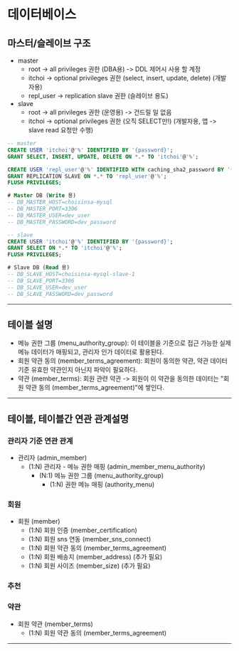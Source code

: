 # 데이터베이스
## 마스터/슬레이브 구조
- master
  - root -> all privileges 권한 (DBA용) -> DDL 제어시 사용 할 계정
  - itchoi -> optional privileges 권한 (select, insert, update, delete) (개발자용)
  - repl_user -> replication slave 권한 (슬레이브 용도)
- slave
  - root -> all privileges 권한 (운영용) -> 건드릴 일 없음
  - itchoi -> optional privileges 권한 (오직 SELECT만!) (개발자용, 앱 -> slave read 요청만 수행)
```sql
-- master
CREATE USER 'itchoi'@'%' IDENTIFIED BY '{password}';
GRANT SELECT, INSERT, UPDATE, DELETE ON *.* TO 'itchoi'@'%';

CREATE USER 'repl_user'@'%' IDENTIFIED WITH caching_sha2_password BY '{password}';
GRANT REPLICATION SLAVE ON *.* TO 'repl_user'@'%';
FLUSH PRIVILEGES;

# Master DB (Write 용)
-- DB_MASTER_HOST=choisinsa-mysql
-- DB_MASTER_PORT=3306
-- DB_MASTER_USER=dev_user
-- DB_MASTER_PASSWORD=dev_password

-- slave
CREATE USER 'itchoi'@'%' IDENTIFIED BY '{password}';
GRANT SELECT ON *.* TO 'itchoi'@'%';
FLUSH PRIVILEGES;

# Slave DB (Read 용)
-- DB_SLAVE_HOST=choisinsa-mysql-slave-1
-- DB_SLAVE_PORT=3306
-- DB_SLAVE_USER=dev_user
-- DB_SLAVE_PASSWORD=dev_password


```  

---

## 테이블 설명
- 메뉴 권한 그룹 (menu_authority_group): 이 테이블을 기준으로 접근 가능한 실제 메뉴 데이터가 매핑되고, 관리자 인가 데이터로 활용된다.
- 회원 약관 동의 (member_terms_agreement): 회원이 동의한 약관, 약관 데이터 기준 유효한 약관인지 아닌지 파악이 필요하다.
- 약관 (member_terms): 회원 관련 약관 -> 회원이 이 약관을 동의한 데이터는 "회원 약관 동의 (member_terms_agreement)"에 쌓인다.

---

## 테이블, 테이블간 연관 관계설명
### 관리자 기준 연관 관계
- 관리자 (admin_member)
  - (1:N) 관리자 - 메뉴 권한 매핑 (admin_member_menu_authority)
    - (N:1) 메뉴 권한 그룹 (menu_authority_group)
      - (1:N) 권한 메뉴 매핑 (authority_menu)  

### 회원
- 회원 (member)
  - (1:N) 회원 인증 (member_certification)
  - (1:N) 회원 sns 연동 (member_sns_connect)
  - (1:N) 회원 약관 동의 (member_terms_agreement)
  - (1:N) 회원 배송지 (member_address) (추가 필요)
  - (1:N) 회원 사이즈 (member_size) (추가 필요)

### 추천


### 약관
- 회원 약관 (member_terms)
  - (1:N) 회원 약관 동의 (member_terms_agreement)

---